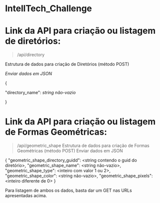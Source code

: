 # IntellTech_Challenge

# Link da API para criação ou listagem de diretórios:
> /api/directory

Estrutura de dados para criação de Diretórios (método POST)

*Enviar dados em JSON*
  
{

  "directory_name": *string não-vazio*

}

# Link da API para criação ou listagem de Formas Geométricas:
> /api/geometric_shape
Estrutura de dados para criação de Formas Geométricas (método POST)
> Enviar dados em JSON
  
{
  "geometric_shape_directory_guidd": <string contendo o guid do diretório>,
  "geometric_shape_name": <string não-vazio>,
  "geometric_shape_type": <inteiro com valor 1 ou 2>,
  "geometric_shape_color": <string não-vazio>,
  "geometric_shape_pixels": <inteiro diferente de 0>
}

Para listagem de ambos os dados, basta dar um GET nas URLs apresentadas acima.
